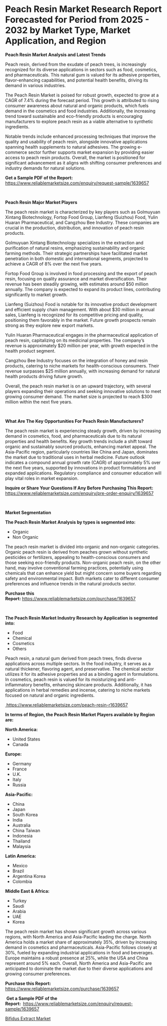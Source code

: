<p><h1>Peach Resin Market Research Report Forecasted for Period from 2025 -  2032 by Market Type, Market Application, and Region</h1></p><p><strong>Peach Resin Market Analysis and Latest Trends</strong></p>
<p><p>Peach resin, derived from the exudate of peach trees, is increasingly recognized for its diverse applications in sectors such as food, cosmetics, and pharmaceuticals. This natural gum is valued for its adhesive properties, flavor-enhancing capabilities, and potential health benefits, driving its demand in various industries.</p><p>The Peach Resin Market is poised for robust growth, expected to grow at a CAGR of 7.4% during the forecast period. This growth is attributed to rising consumer awareness about natural and organic products, which fuels demand in the cosmetics and food industries. Additionally, the increasing trend toward sustainable and eco-friendly products is encouraging manufacturers to explore peach resin as a viable alternative to synthetic ingredients. </p><p>Notable trends include enhanced processing techniques that improve the quality and usability of peach resin, alongside innovative applications spanning health supplements to natural adhesives. The growing e-commerce sector further supports market expansion by providing easier access to peach resin products. Overall, the market is positioned for significant advancement as it aligns with shifting consumer preferences and industry demands for natural solutions.</p></p>
<p><strong>Get a Sample PDF of the Report:&nbsp;</strong> <a href="https://www.reliablemarketsize.com/enquiry/request-sample/1639657?utm_campaign=3248&utm_medium=2&utm_source=Github&utm_content=ia&utm_term=02042025&utm_id=peach-resin">https://www.reliablemarketsize.com/enquiry/request-sample/1639657</a></p>
<p>&nbsp;</p>
<p><strong>Peach Resin Major Market Players</strong></p>
<p><p>The peach resin market is characterized by key players such as Golmuyuan Xintang Biotechnology, Fortop Food Group, Lianfeng (Suizhou) Food, Yulin Huaran Pharmaceutical, and Cangzhou Bee Industry. These companies are crucial in the production, distribution, and innovation of peach resin products.</p><p>Golmuyuan Xintang Biotechnology specializes in the extraction and purification of natural resins, emphasizing sustainability and organic farming methods. Their strategic partnerships have facilitated market penetration in both domestic and international segments, projected to achieve a CAGR of 8% over the next five years.</p><p>Fortop Food Group is involved in food processing and the export of peach resin, focusing on quality assurance and market diversification. Their revenue has been steadily growing, with estimates around $50 million annually. The company is expected to expand its product lines, contributing significantly to market growth.</p><p>Lianfeng (Suizhou) Food is notable for its innovative product development and efficient supply chain management. With about $30 million in annual sales, Lianfeng is recognized for its competitive pricing and quality, positioning them favorably in the market. Future growth prospects remain strong as they explore new export markets.</p><p>Yulin Huaran Pharmaceutical engages in the pharmaceutical application of peach resin, capitalizing on its medicinal properties. The company’s revenue is approximately $20 million per year, with growth expected in the health product segment.</p><p>Cangzhou Bee Industry focuses on the integration of honey and resin products, catering to niche markets for health-conscious consumers. Their revenue surpasses $25 million annually, with increasing demand for natural health products driving future growth.</p><p>Overall, the peach resin market is on an upward trajectory, with several players expanding their operations and seeking innovative solutions to meet growing consumer demand. The market size is projected to reach $300 million within the next five years.</p></p>
<p>&nbsp;</p>
<p><strong>What Are The Key Opportunities For Peach Resin Manufacturers?</strong></p>
<p><p>The peach resin market is experiencing steady growth, driven by increasing demand in cosmetics, food, and pharmaceuticals due to its natural properties and health benefits. Key growth trends include a shift toward organic and sustainably sourced products, enhancing market appeal. The Asia-Pacific region, particularly countries like China and Japan, dominates the market due to traditional uses in herbal medicine. Future outlook indicates a compound annual growth rate (CAGR) of approximately 5% over the next five years, supported by innovations in product formulations and expanded applications. Regulatory compliance and consumer education will play vital roles in market expansion.</p></p>
<p><strong>Inquire or Share Your Questions If Any Before Purchasing This Report:</strong> <a href="https://www.reliablemarketsize.com/enquiry/pre-order-enquiry/1639657?utm_campaign=3248&utm_medium=2&utm_source=Github&utm_content=ia&utm_term=02042025&utm_id=peach-resin">https://www.reliablemarketsize.com/enquiry/pre-order-enquiry/1639657</a></p>
<p>&nbsp;</p>
<p><strong>Market Segmentation</strong></p>
<p><strong>The Peach Resin Market Analysis by types is segmented into:</strong></p>
<p><ul><li>Organic</li><li>Non Organic</li></ul></p>
<p><p>The peach resin market is divided into organic and non-organic categories. Organic peach resin is derived from peaches grown without synthetic pesticides or fertilizers, appealing to health-conscious consumers and those seeking eco-friendly products. Non-organic peach resin, on the other hand, may involve conventional farming practices, potentially using chemicals that can enhance yield but might concern some buyers regarding safety and environmental impact. Both markets cater to different consumer preferences and influence trends in the natural products sector.</p></p>
<p><strong>Purchase this Report:&nbsp;</strong><a href="https://www.reliablemarketsize.com/purchase/1639657?utm_campaign=3248&utm_medium=2&utm_source=Github&utm_content=ia&utm_term=02042025&utm_id=peach-resin">https://www.reliablemarketsize.com/purchase/1639657</a></p>
<p>&nbsp;</p>
<p><strong>The Peach Resin Market Industry Research by Application is segmented into:</strong></p>
<p><ul><li>Food</li><li>Chemical</li><li>Cosmetics</li><li>Others</li></ul></p>
<p><p>Peach resin, a natural gum derived from peach trees, finds diverse applications across multiple sectors. In the food industry, it serves as a natural thickener, flavoring agent, and preservative. The chemical sector utilizes it for its adhesive properties and as a binding agent in formulations. In cosmetics, peach resin is valued for its moisturizing and anti-inflammatory benefits, enhancing skincare products. Additionally, it has applications in herbal remedies and incense, catering to niche markets focused on natural and organic ingredients.</p></p>
<p><a href="https://www.reliablemarketsize.com/peach-resin-r1639657?utm_campaign=3248&utm_medium=2&utm_source=Github&utm_content=ia&utm_term=02042025&utm_id=peach-resin">&nbsp;https://www.reliablemarketsize.com/peach-resin-r1639657</a></p>
<p><strong>In terms of Region, the Peach Resin Market Players available by Region are:</strong></p>
<p>
    <p> <strong> North America: </strong>
        <ul>
            <li>United States</li>
            <li>Canada</li>
        </ul>
        </p> 
    <p> <strong> Europe: </strong>
        <ul>
            <li>Germany</li>
            <li>France</li>
            <li>U.K.</li>
            <li>Italy</li>
            <li>Russia</li>
        </ul>
        </p> 
    <p> <strong> Asia-Pacific: </strong>
        <ul>
            <li>China</li>
            <li>Japan</li>
            <li>South Korea</li>
            <li>India</li>
            <li>Australia</li>
            <li>China Taiwan</li>
            <li>Indonesia</li>
            <li>Thailand</li>
            <li>Malaysia</li>
        </ul>
        </p> 
    <p> <strong> Latin America: </strong>
        <ul>
            <li>Mexico</li>
            <li>Brazil</li>
            <li>Argentina Korea</li>
            <li>Colombia</li>
        </ul>
        </p> 
    <p> <strong> Middle East & Africa: </strong>
        <ul>
            <li>Turkey</li>
            <li>Saudi</li>
            <li>Arabia</li>
            <li>UAE</li>
            <li>Korea</li>
        </ul>
    </p>
    </p>
<p><p>The peach resin market has shown significant growth across various regions, with North America and Asia-Pacific leading the charge. North America holds a market share of approximately 35%, driven by increasing demand in cosmetics and pharmaceuticals. Asia-Pacific follows closely at 30%, fueled by expanding industrial applications in food and beverages. Europe maintains a robust presence at 25%, while the USA and China represent around 5% each. Overall, North America and Asia-Pacific are anticipated to dominate the market due to their diverse applications and growing consumer preferences.</p></p>
<p><strong>Purchase this Report: </strong><a href="https://www.reliablemarketsize.com/purchase/1639657?utm_campaign=3248&utm_medium=2&utm_source=Github&utm_content=ia&utm_term=02042025&utm_id=peach-resin">https://www.reliablemarketsize.com/purchase/1639657</a></p>
<p>&nbsp;<strong>Get a Sample PDF of the Report:&nbsp;&nbsp;</strong><a href="https://www.reliablemarketsize.com/enquiry/request-sample/1639657?utm_campaign=3248&utm_medium=2&utm_source=Github&utm_content=ia&utm_term=02042025&utm_id=peach-resin">https://www.reliablemarketsize.com/enquiry/request-sample/1639657</a></p>
<p><strong></strong></p>
<p><p><a href="https://github.com/usraceby/Market-Research-Report-List-1/blob/main/bifidus-extract-market.md?utm_campaign=3248&utm_medium=2&utm_source=Github&utm_content=ia&utm_term=02042025&utm_id=peach-resin">Bifidus Extract Market</a></p></p>